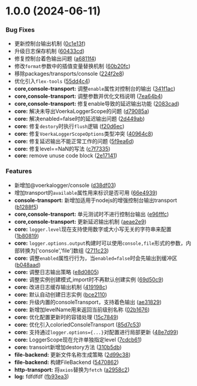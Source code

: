 # 1.0.0 (2024-06-11)


### Bug Fixes

* 更新控制台输出机制 ([0c1e13f](https://gitee.com/zhangfisher/voerkalogger/commits/0c1e13f2ecfe849de862c98cf7cbc8aeeec8a66e))
* 升级日志保存机制 ([60433cd](https://gitee.com/zhangfisher/voerkalogger/commits/60433cd499cb465e07a3eaa8a231f41427b577f6))
* 修复控制台着色输出问题 ([a6811f4](https://gitee.com/zhangfisher/voerkalogger/commits/a6811f41d2dbb9bc58c2664436ed121e8bd7d9d6))
* 修改`format`参数中的插值变量替换机制 ([60b20fc](https://gitee.com/zhangfisher/voerkalogger/commits/60b20fc21273da8308d0f7b6d1461535e677b4cb))
* 移除packages/transports/console ([224f2e8](https://gitee.com/zhangfisher/voerkalogger/commits/224f2e87a0ded2ecb5726c0cd01cc43fe1108450))
* 优化引入`flex-tools` ([55dd4c4](https://gitee.com/zhangfisher/voerkalogger/commits/55dd4c4df9a497d7c290937dd48e578f519d3662))
* **core,console-transport:** 调整`enable`属性对控制台的输出 ([341f1ac](https://gitee.com/zhangfisher/voerkalogger/commits/341f1acf4a010028566d658b6f3a8ccf31fa0d8c))
* **core,console-transport:** 调整参数并优化文档说明 ([7ea64b4](https://gitee.com/zhangfisher/voerkalogger/commits/7ea64b49e884e6be2f13573759fb127a95c81510))
* **core,console-transport:** 修复enable导致的延迟输出功能 ([2083cad](https://gitee.com/zhangfisher/voerkalogger/commits/2083cad52546efee1fa8fb4d0df73ac2a644e0ac))
* **core:** 解决未导出VoerkaLoggerScope的问题 ([d79085a](https://gitee.com/zhangfisher/voerkalogger/commits/d79085acd248f81b08e1ac9e9639e06f427e4efc))
* **core:** 解决enabled=false时的延迟输出问题 ([2d449ab](https://gitee.com/zhangfisher/voerkalogger/commits/2d449aba98be508e82cd055a6d27c8a52a0dcfc7))
* **core:** 修复`destory`时执行`flush`逻辑 ([f20d6ec](https://gitee.com/zhangfisher/voerkalogger/commits/f20d6ecb4186e1a30c75f85b01f51edb5fd9b4b3))
* **core:** 修复`VoerkaLoggerScopeOptions`类型冲突 ([40964c8](https://gitee.com/zhangfisher/voerkalogger/commits/40964c8e1dc089310c0d44b9f07801f53553fc06))
* **core:** 修复延迟输出不能正常工作的问题 ([5f9ea6d](https://gitee.com/zhangfisher/voerkalogger/commits/5f9ea6d2191ded55f1acaa198aaae523e14655d5))
* **core:** 修复level==NaN的写法 ([c7f7335](https://gitee.com/zhangfisher/voerkalogger/commits/c7f733551545157db5d20d42e72f5a79886e34ec))
* **core:** remove unuse code block ([2e17141](https://gitee.com/zhangfisher/voerkalogger/commits/2e17141a1a77c4fabf011cd2b0fd1a4c927b107b))


### Features

* 新增加@voerkalogger/console ([d38df03](https://gitee.com/zhangfisher/voerkalogger/commits/d38df03a518c09bde92a0d34973292c96487c695))
* 增加transport的`available`属性用来标识是否可用 ([66e4939](https://gitee.com/zhangfisher/voerkalogger/commits/66e49392d26c92e9c3ccfd2debab3b5bab6b57a6))
* **console-transport:** 新增加适用于nodejs的增强控制台输出transport ([b1288f5](https://gitee.com/zhangfisher/voerkalogger/commits/b1288f5cb26c0d38b68f91089088a8c019437fcf))
* **core,console-transport:** 单元测试时不进行控制台输出 ([e96fffc](https://gitee.com/zhangfisher/voerkalogger/commits/e96fffcec9fd7541388a006505c7d4006518436f))
* **core,console-transport:** 更新延迟输出机制 ([aeae2e9](https://gitee.com/zhangfisher/voerkalogger/commits/aeae2e9df51a29925ea2ec55d40a0ed5e994278d))
* **core:** `logger.level`现在支持使用数字或大小写无关的字符串来配置 ([1b80819](https://gitee.com/zhangfisher/voerkalogger/commits/1b80819c765c99947c5297d1563375129e1e2b12))
* **core:** `logger.options.output`构建时可以使用`console,file`形式的参数，内部转换为['console','file']数组 ([2711c23](https://gitee.com/zhangfisher/voerkalogger/commits/2711c233753fe71a073fbe3f8d1bd926cf509e09))
* **core:** 调整`enabled`属性行行为，当`enabled=false`时会先输出到缓冲区 ([b048aad](https://gitee.com/zhangfisher/voerkalogger/commits/b048aad04b767d0e6913aa75b9cecb3fca81c956))
* **core:** 调整日志输出策略 ([e8d0805](https://gitee.com/zhangfisher/voerkalogger/commits/e8d0805caa64bebc532cba22e023436dbc94f109))
* **core:** 调整实例创建模式,import时不再默认创建实例 ([69d50c9](https://gitee.com/zhangfisher/voerkalogger/commits/69d50c94ef53d5192eebbd5d0a6c7a918dec648c))
* **core:** 改进日志缓存输出机制 ([419198c](https://gitee.com/zhangfisher/voerkalogger/commits/419198c46c6aa33d2db197bdbd701484382b8778))
* **core:** 默认自动创建日志实例 ([bce2110](https://gitee.com/zhangfisher/voerkalogger/commits/bce211087898c57ace5db3b3995e07d1d60e87bd))
* **core:** 升级内置的consoleTransport，支持着色输出 ([ae31829](https://gitee.com/zhangfisher/voerkalogger/commits/ae318292e87b24d761b14140236469c67dd49e90))
* **core:** 新增加levelName用来返回当前级别名称 ([02b1676](https://gitee.com/zhangfisher/voerkalogger/commits/02b1676ae36ccb2ba3091c2170b27ce13f0350e1))
* **core:** 优化配置更新时的容错处理 ([15c7849](https://gitee.com/zhangfisher/voerkalogger/commits/15c7849bc71c432be09ec1709c651624723603eb))
* **core:** 优化引入coloriedConsoleTransport ([85d7c53](https://gitee.com/zhangfisher/voerkalogger/commits/85d7c536c56d30c8b4ba4cbb154dbd2686446c1f))
* **core:** 支持通过`logger.options={...}`对配置进行局部更新 ([48e7d99](https://gitee.com/zhangfisher/voerkalogger/commits/48e7d997c96e08caaf6ebe304c186e9baf4e5408))
* **core:** LoggerScope现在允许单独指定level ([7cdcb61](https://gitee.com/zhangfisher/voerkalogger/commits/7cdcb61096cfff194a0b3964ab762586d6cbf045))
* **core:** transoirt新增加destory方法 ([310b5db](https://gitee.com/zhangfisher/voerkalogger/commits/310b5dbd3c2597ad7ebb53d011cd01c8f2d3c609))
* **file-backend:** 更新文件名称生成策略 ([2d99c38](https://gitee.com/zhangfisher/voerkalogger/commits/2d99c3862ddb8f616e717a5ea95584986bcf3a95))
* **file-backend:** 构建FileBackend ([5470862](https://gitee.com/zhangfisher/voerkalogger/commits/54708623f5e7e7e362de6fac07b4b90328d99b31))
* **http-transport:** 将`axios`替换为`fetch` ([a2958c2](https://gitee.com/zhangfisher/voerkalogger/commits/a2958c2766f58873e2856ff1e6c43470b4374b2c))
* **log:** fdfdfdf ([fb93ea3](https://gitee.com/zhangfisher/voerkalogger/commits/fb93ea3812907ea2099970d3b1774cd09ad8f9ee))



